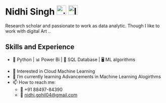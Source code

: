 # Nidhi Singh [<img src='https://cdn.jsdelivr.net/npm/simple-icons@3.0.1/icons/github.svg' alt='github' height='30'>](https://github.com/Nidhi0412)  [<img src='https://cdn.jsdelivr.net/npm/simple-icons@3.0.1/icons/linkedin.svg' alt='linkedin' height='30'>](https://www.linkedin.com/in/nidhi-singh-59a16378)

Research scholar and passionate to work as data analytic. Though I like to work with digital Art ..

## Skills and Experience
* 🐍 Python | 📊 Power Bi | 📁 SQL Database | 🖥️ ML algorithms

- 🔭 Interested in Cloud Machine Learning 
- 🌱 I’m currently learning Advancements in Machine Learning Alogirthms 
- 📫 How to reach me: 
   -  📱 +91 88497-84390
   -  📩 nidhi.gohil04@gmail.com
